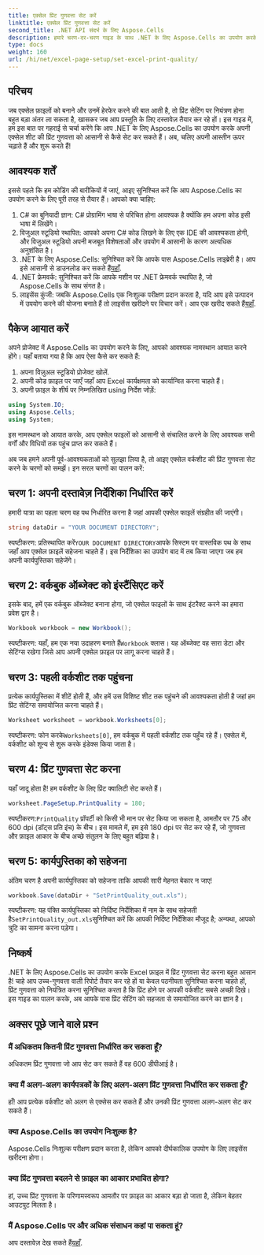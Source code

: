 ```yaml
---
title: एक्सेल प्रिंट गुणवत्ता सेट करें
linktitle: एक्सेल प्रिंट गुणवत्ता सेट करें
second_title: .NET API संदर्भ के लिए Aspose.Cells
description: हमारे चरण-दर-चरण गाइड के साथ .NET के लिए Aspose.Cells का उपयोग करके Excel प्रिंट गुणवत्ता सेट करना सीखें। बेहतर प्रिंट परिणामों के लिए सरल कोडिंग तकनीकें।
type: docs
weight: 160
url: /hi/net/excel-page-setup/set-excel-print-quality/
---
```

## परिचय

जब एक्सेल फ़ाइलों को बनाने और उनमें हेरफेर करने की बात आती है, तो प्रिंट सेटिंग पर नियंत्रण होना बहुत बड़ा अंतर ला सकता है, खासकर जब आप प्रस्तुति के लिए दस्तावेज़ तैयार कर रहे हों। इस गाइड में, हम इस बात पर गहराई से चर्चा करेंगे कि आप .NET के लिए Aspose.Cells का उपयोग करके अपनी एक्सेल शीट की प्रिंट गुणवत्ता को आसानी से कैसे सेट कर सकते हैं। अब, चलिए अपनी आस्तीन ऊपर चढ़ाते हैं और शुरू करते हैं!

## आवश्यक शर्तें

इससे पहले कि हम कोडिंग की बारीकियों में जाएं, आइए सुनिश्चित करें कि आप Aspose.Cells का उपयोग करने के लिए पूरी तरह से तैयार हैं। आपको क्या चाहिए:

1. C# का बुनियादी ज्ञान: C# प्रोग्रामिंग भाषा से परिचित होना आवश्यक है क्योंकि हम अपना कोड इसी भाषा में लिखेंगे।
2. विजुअल स्टूडियो स्थापित: आपको अपना C# कोड लिखने के लिए एक IDE की आवश्यकता होगी, और विजुअल स्टूडियो अपनी मजबूत विशेषताओं और उपयोग में आसानी के कारण अत्यधिक अनुशंसित है।
3. .NET के लिए Aspose.Cells: सुनिश्चित करें कि आपके पास Aspose.Cells लाइब्रेरी है। आप इसे आसानी से डाउनलोड कर सकते हैं[यहाँ](https://releases.aspose.com/cells/net/).
4. .NET फ्रेमवर्क: सुनिश्चित करें कि आपके मशीन पर .NET फ्रेमवर्क स्थापित है, जो Aspose.Cells के साथ संगत है।
5.  लाइसेंस कुंजी: जबकि Aspose.Cells एक निःशुल्क परीक्षण प्रदान करता है, यदि आप इसे उत्पादन में उपयोग करने की योजना बनाते हैं तो लाइसेंस खरीदने पर विचार करें। आप एक खरीद सकते हैं[यहाँ](https://purchase.aspose.com/buy).

## पैकेज आयात करें

अपने प्रोजेक्ट में Aspose.Cells का उपयोग करने के लिए, आपको आवश्यक नामस्थान आयात करने होंगे। यहाँ बताया गया है कि आप ऐसा कैसे कर सकते हैं:

1. अपना विज़ुअल स्टूडियो प्रोजेक्ट खोलें.
2. अपनी कोड फ़ाइल पर जाएँ जहाँ आप Excel कार्यक्षमता को कार्यान्वित करना चाहते हैं।
3. अपनी फ़ाइल के शीर्ष पर निम्नलिखित using निर्देश जोड़ें:

```csharp
using System.IO;
using Aspose.Cells;
using System;
```

इस नामस्थान को आयात करके, आप एक्सेल फाइलों को आसानी से संचालित करने के लिए आवश्यक सभी वर्गों और विधियों तक पहुंच प्राप्त कर सकते हैं।

अब जब हमने अपनी पूर्व-आवश्यकताओं को सुलझा लिया है, तो आइए एक्सेल वर्कशीट की प्रिंट गुणवत्ता सेट करने के चरणों को समझें। इन सरल चरणों का पालन करें:

## चरण 1: अपनी दस्तावेज़ निर्देशिका निर्धारित करें

हमारी यात्रा का पहला चरण वह पथ निर्धारित करना है जहां आपकी एक्सेल फाइलें संग्रहीत की जाएंगी। 

```csharp
string dataDir = "YOUR DOCUMENT DIRECTORY";
```

 स्पष्टीकरण: प्रतिस्थापित करें`YOUR DOCUMENT DIRECTORY`आपके सिस्टम पर वास्तविक पथ के साथ जहाँ आप एक्सेल फ़ाइलें सहेजना चाहते हैं। इस निर्देशिका का उपयोग बाद में तब किया जाएगा जब हम अपनी कार्यपुस्तिका सहेजेंगे।

## चरण 2: वर्कबुक ऑब्जेक्ट को इंस्टैंसिएट करें

इसके बाद, हमें एक वर्कबुक ऑब्जेक्ट बनाना होगा, जो एक्सेल फाइलों के साथ इंटरैक्ट करने का हमारा प्रवेश द्वार है।

```csharp
Workbook workbook = new Workbook();
```

 स्पष्टीकरण: यहाँ, हम एक नया उदाहरण बनाते हैं`Workbook` क्लास। यह ऑब्जेक्ट वह सारा डेटा और सेटिंग्स रखेगा जिसे आप अपनी एक्सेल फ़ाइल पर लागू करना चाहते हैं।

## चरण 3: पहली वर्कशीट तक पहुंचना

प्रत्येक कार्यपुस्तिका में शीटें होती हैं, और हमें उस विशिष्ट शीट तक पहुंचने की आवश्यकता होती है जहां हम प्रिंट सेटिंग्स समायोजित करना चाहते हैं।

```csharp
Worksheet worksheet = workbook.Worksheets[0];
```

 स्पष्टीकरण: फोन करके`Worksheets[0]`, हम वर्कबुक में पहली वर्कशीट तक पहुँच रहे हैं। एक्सेल में, वर्कशीट को शून्य से शुरू करके इंडेक्स किया जाता है।

## चरण 4: प्रिंट गुणवत्ता सेट करना

यहाँ जादू होता है! हम वर्कशीट के लिए प्रिंट क्वालिटी सेट करते हैं।

```csharp
worksheet.PageSetup.PrintQuality = 180;
```

 स्पष्टीकरण:`PrintQuality` प्रॉपर्टी को किसी भी मान पर सेट किया जा सकता है, आमतौर पर 75 और 600 dpi (डॉट्स प्रति इंच) के बीच। इस मामले में, हम इसे 180 dpi पर सेट कर रहे हैं, जो गुणवत्ता और फ़ाइल आकार के बीच अच्छे संतुलन के लिए बहुत बढ़िया है।

## चरण 5: कार्यपुस्तिका को सहेजना

अंतिम चरण है अपनी कार्यपुस्तिका को सहेजना ताकि आपकी सारी मेहनत बेकार न जाए!

```csharp
workbook.Save(dataDir + "SetPrintQuality_out.xls");
```

 स्पष्टीकरण: यह पंक्ति कार्यपुस्तिका को निर्दिष्ट निर्देशिका में नाम के साथ सहेजती है`SetPrintQuality_out.xls`सुनिश्चित करें कि आपकी निर्दिष्ट निर्देशिका मौजूद है; अन्यथा, आपको त्रुटि का सामना करना पड़ेगा।

## निष्कर्ष

.NET के लिए Aspose.Cells का उपयोग करके Excel फ़ाइल में प्रिंट गुणवत्ता सेट करना बहुत आसान है! चाहे आप उच्च-गुणवत्ता वाली रिपोर्ट तैयार कर रहे हों या केवल पठनीयता सुनिश्चित करना चाहते हों, प्रिंट गुणवत्ता को नियंत्रित करना सुनिश्चित करता है कि प्रिंट होने पर आपकी वर्कशीट सबसे अच्छी दिखे। इस गाइड का पालन करके, अब आपके पास प्रिंट सेटिंग को सहजता से समायोजित करने का ज्ञान है।

## अक्सर पूछे जाने वाले प्रश्न

### मैं अधिकतम कितनी प्रिंट गुणवत्ता निर्धारित कर सकता हूँ?  
अधिकतम प्रिंट गुणवत्ता जो आप सेट कर सकते हैं वह 600 डीपीआई है।

### क्या मैं अलग-अलग कार्यपत्रकों के लिए अलग-अलग प्रिंट गुणवत्ता निर्धारित कर सकता हूँ?  
हाँ! आप प्रत्येक वर्कशीट को अलग से एक्सेस कर सकते हैं और उनकी प्रिंट गुणवत्ता अलग-अलग सेट कर सकते हैं।

### क्या Aspose.Cells का उपयोग निःशुल्क है?  
Aspose.Cells निःशुल्क परीक्षण प्रदान करता है, लेकिन आपको दीर्घकालिक उपयोग के लिए लाइसेंस खरीदना होगा।

### क्या प्रिंट गुणवत्ता बदलने से फ़ाइल का आकार प्रभावित होगा?  
हां, उच्च प्रिंट गुणवत्ता के परिणामस्वरूप आमतौर पर फ़ाइल का आकार बड़ा हो जाता है, लेकिन बेहतर आउटपुट मिलता है।

### मैं Aspose.Cells पर और अधिक संसाधन कहां पा सकता हूं?  
 आप दस्तावेज़ देख सकते हैं[यहाँ](https://reference.aspose.com/cells/net/).
